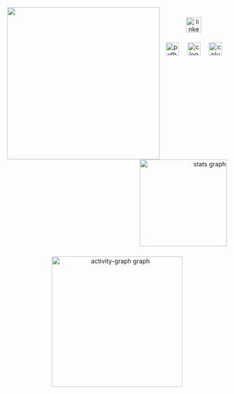 <p align="left"></p>

###

<br clear="both">

<img align="left" height="350" src="https://i.giphy.com/media/v1.Y2lkPTc5MGI3NjExb2Y4Mmh0bG0yeTI3a2l4MGNyaTNlam44cmt6ZnN1MnU0cWtzYXF2eSZlcD12MV9pbnRlcm5hbF9naWZfYnlfaWQmY3Q9Zw/cMSIbw9yS2JWpdnLlf/giphy-downsized-large.gif"  />

###

<div align="center">
  <a href="https://www.linkedin.com/in/caio-blanco/" target="_blank">
    <img src="https://img.shields.io/static/v1?message=LinkedIn&logo=linkedin&label=&color=0077B5&logoColor=white&labelColor=&style=for-the-badge" height="35" alt="linkedin logo"  />
  </a>
</div>

###

<div align="center">
  <img src="https://cdn.jsdelivr.net/gh/devicons/devicon/icons/python/python-original.svg" height="30" alt="python logo"  />
  <img width="12" />
  <img src="https://cdn.jsdelivr.net/gh/devicons/devicon/icons/c/c-original.svg" height="30" alt="c logo"  />
  <img width="12" />
  <img src="https://cdn.jsdelivr.net/gh/devicons/devicon/icons/cplusplus/cplusplus-original.svg" height="30" alt="cplusplus logo"  />
</div>

###

<div align="right">
  <img src="https://github-readme-stats.vercel.app/api?username=caioblnc&hide_title=false&hide_rank=false&show_icons=true&include_all_commits=true&count_private=true&disable_animations=false&theme=noctis_minimus&locale=en&hide_border=false&order=1" height="200" alt="stats graph"  />
</div>

###

<div align="center">
  <img src="https://github-readme-activity-graph.vercel.app/graph?username=caioblnc&radius=16&theme=noctis-minimus&area=true&order=5" height="300" alt="activity-graph graph"  />
</div>

###

